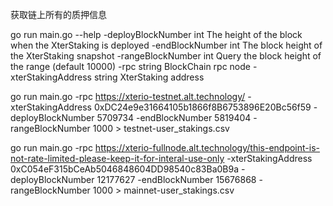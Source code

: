 获取链上所有的质押信息

go run main.go --help
  -deployBlockNumber int
        The height of the block when the XterStaking is deployed
  -endBlockNumber int
        The block height of the XterStaking snapshot
  -rangeBlockNumber int
        Query the block height of the range (default 10000)
  -rpc string
        BlockChain rpc node
  -xterStakingAddress string
        XterStaking address


go run main.go -rpc https://xterio-testnet.alt.technology/ -xterStakingAddress 0xDC24e9e31664105b1866f8B6753896E20Bc56f59 -deployBlockNumber 5709734 -endBlockNumber 5819404 -rangeBlockNumber 1000 > testnet-user_stakings.csv

go run main.go -rpc https://xterio-fullnode.alt.technology/this-endpoint-is-not-rate-limited-please-keep-it-for-interal-use-only  -xterStakingAddress 0xC054eF315bCeAb5046848604DD98540c83Ba0B9a -deployBlockNumber 12177627 -endBlockNumber 15676868 -rangeBlockNumber 1000 > mainnet-user_stakings.csv


